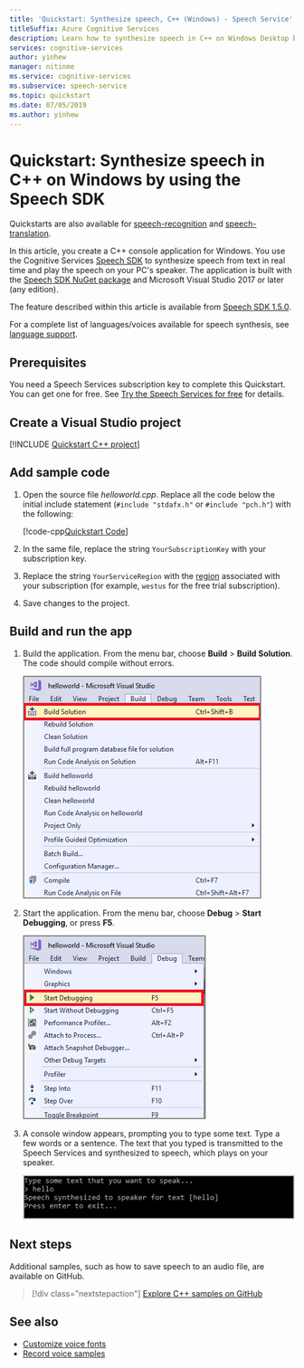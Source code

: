 ```yaml
---
title: 'Quickstart: Synthesize speech, C++ (Windows) - Speech Service'
titleSuffix: Azure Cognitive Services
description: Learn how to synthesize speech in C++ on Windows Desktop by using the Speech SDK
services: cognitive-services
author: yinhew
manager: nitinme
ms.service: cognitive-services
ms.subservice: speech-service
ms.topic: quickstart
ms.date: 07/05/2019
ms.author: yinhew
---
```


# Quickstart: Synthesize speech in C++ on Windows by using the Speech SDK

Quickstarts are also available for [speech-recognition](quickstart-cpp-windows.md) and [speech-translation](quickstart-translate-speech-cpp-windows.md).

In this article, you create a C++ console application for Windows. You use the Cognitive Services [Speech SDK](speech-sdk.md) to synthesize speech from text in real time and play the speech on your PC's speaker. The application is built with the [Speech SDK NuGet package](https://aka.ms/csspeech/nuget) and Microsoft Visual Studio 2017 or later (any edition).

The feature described within this article is available from [Speech SDK 1.5.0](https://www.nuget.org/packages/Microsoft.CognitiveServices.Speech/1.5.0).

For a complete list of languages/voices available for speech synthesis, see [language support](language-support.md#text-to-speech).

## Prerequisites

You need a Speech Services subscription key to complete this Quickstart. You can get one for free. See [Try the Speech Services for free](get-started.md) for details.

## Create a Visual Studio project

[!INCLUDE [Quickstart C++ project](../../../includes/cognitive-services-speech-service-quickstart-cpp-create-proj.md)]

## Add sample code

1. Open the source file *helloworld.cpp*. Replace all the code below the initial include statement (`#include "stdafx.h"` or `#include "pch.h"`) with the following:

   [!code-cpp[Quickstart Code](~/samples-cognitive-services-speech-sdk/quickstart/text-to-speech/cpp-windows/helloworld/helloworld.cpp#code)]

1. In the same file, replace the string `YourSubscriptionKey` with your subscription key.

1. Replace the string `YourServiceRegion` with the [region](regions.md) associated with your subscription (for example, `westus` for the free trial subscription).

1. Save changes to the project.

## Build and run the app

1. Build the application. From the menu bar, choose **Build** > **Build Solution**. The code should compile without errors.

   ![Screenshot of Visual Studio application, with Build Solution option highlighted](media/sdk/qs-cpp-windows-06-build.png)

1. Start the application. From the menu bar, choose **Debug** > **Start Debugging**, or press **F5**.

   ![Screenshot of Visual Studio application, with Start Debugging option highlighted](media/sdk/qs-cpp-windows-07-start-debugging.png)

1. A console window appears, prompting you to type some text. Type a few words or a sentence. The text that you typed is transmitted to the Speech Services and synthesized to speech, which plays on your speaker.

   ![Screenshot of console output after successful synthesis](media/sdk/qs-tts-cpp-windows-console-output.png)

## Next steps

Additional samples, such as how to save speech to an audio file, are available on GitHub.

> [!div class="nextstepaction"]
> [Explore C++ samples on GitHub](https://aka.ms/csspeech/samples)

## See also

- [Customize voice fonts](how-to-customize-voice-font.md)
- [Record voice samples](record-custom-voice-samples.md)

